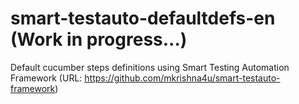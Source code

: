 # smart-testauto-defaultdefs-en (Work in progress...)
 Default cucumber steps definitions using Smart Testing Automation Framework (URL: https://github.com/mkrishna4u/smart-testauto-framework)
